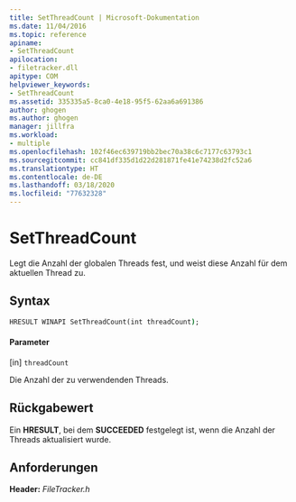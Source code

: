 ```yaml
---
title: SetThreadCount | Microsoft-Dokumentation
ms.date: 11/04/2016
ms.topic: reference
apiname:
- SetThreadCount
apilocation:
- filetracker.dll
apitype: COM
helpviewer_keywords:
- SetThreadCount
ms.assetid: 335335a5-8ca0-4e18-95f5-62aa6a691386
author: ghogen
ms.author: ghogen
manager: jillfra
ms.workload:
- multiple
ms.openlocfilehash: 102f46ec639719bb2bec70a38c6c7177c63793c1
ms.sourcegitcommit: cc841df335d1d22d281871fe41e74238d2fc52a6
ms.translationtype: HT
ms.contentlocale: de-DE
ms.lasthandoff: 03/18/2020
ms.locfileid: "77632328"
---
```

# <a name="setthreadcount"></a>SetThreadCount

Legt die Anzahl der globalen Threads fest, und weist diese Anzahl für dem aktuellen Thread zu.

## <a name="syntax"></a>Syntax

```cmd
HRESULT WINAPI SetThreadCount(int threadCount);
```

#### <a name="parameters"></a>Parameter

[in] `threadCount`

 Die Anzahl der zu verwendenden Threads.

## <a name="return-value"></a>Rückgabewert

 Ein **HRESULT**, bei dem **SUCCEEDED** festgelegt ist, wenn die Anzahl der Threads aktualisiert wurde.

## <a name="requirements"></a>Anforderungen

 **Header:** *FileTracker.h*